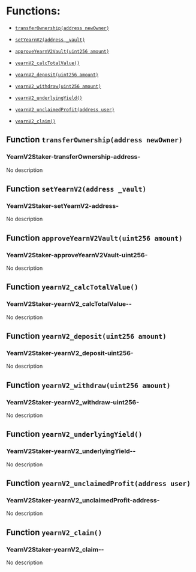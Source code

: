 # Functions:

- [`transferOwnership(address newOwner)`](#YearnV2Staker-transferOwnership-address-)

- [`setYearnV2(address _vault)`](#YearnV2Staker-setYearnV2-address-)

- [`approveYearnV2Vault(uint256 amount)`](#YearnV2Staker-approveYearnV2Vault-uint256-)

- [`yearnV2_calcTotalValue()`](#YearnV2Staker-yearnV2_calcTotalValue--)

- [`yearnV2_deposit(uint256 amount)`](#YearnV2Staker-yearnV2_deposit-uint256-)

- [`yearnV2_withdraw(uint256 amount)`](#YearnV2Staker-yearnV2_withdraw-uint256-)

- [`yearnV2_underlyingYield()`](#YearnV2Staker-yearnV2_underlyingYield--)

- [`yearnV2_unclaimedProfit(address user)`](#YearnV2Staker-yearnV2_unclaimedProfit-address-)

- [`yearnV2_claim()`](#YearnV2Staker-yearnV2_claim--)

## Function `transferOwnership(address newOwner)`

### YearnV2Staker-transferOwnership-address-

No description

## Function `setYearnV2(address _vault)`

### YearnV2Staker-setYearnV2-address-

No description

## Function `approveYearnV2Vault(uint256 amount)`

### YearnV2Staker-approveYearnV2Vault-uint256-

No description

## Function `yearnV2_calcTotalValue()`

### YearnV2Staker-yearnV2_calcTotalValue--

No description

## Function `yearnV2_deposit(uint256 amount)`

### YearnV2Staker-yearnV2_deposit-uint256-

No description

## Function `yearnV2_withdraw(uint256 amount)`

### YearnV2Staker-yearnV2_withdraw-uint256-

No description

## Function `yearnV2_underlyingYield()`

### YearnV2Staker-yearnV2_underlyingYield--

No description

## Function `yearnV2_unclaimedProfit(address user)`

### YearnV2Staker-yearnV2_unclaimedProfit-address-

No description

## Function `yearnV2_claim()`

### YearnV2Staker-yearnV2_claim--

No description
